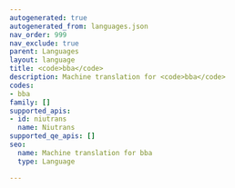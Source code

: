 ```yaml
---
autogenerated: true
autogenerated_from: languages.json
nav_order: 999
nav_exclude: true
parent: Languages
layout: language
title: <code>bba</code>
description: Machine translation for <code>bba</code>
codes:
- bba
family: []
supported_apis:
- id: niutrans
  name: Niutrans
supported_qe_apis: []
seo:
  name: Machine translation for bba
  type: Language

---
```


